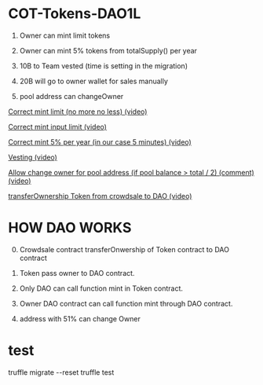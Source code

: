# COT-Tokens-DAO1L

1) Owner can mint limit tokens

2) Owner can mint 5% tokens from totalSupply() per year

3) 10B to Team vested (time is setting in the migration)

4) 20B will go to owner wallet for sales manually

5) pool address can changeOwner

[Correct mint limit (no more no less) (video)](https://vk.com/videos223443924?z=video223443924_456239565%2Fpl_223443924_-2)

[Correct mint input limit (video)](https://vk.com/videos223443924?z=video223443924_456239559%2Fpl_223443924_-2)

[Correct mint 5% per year (in our case 5 minutes) (video)](https://vk.com/videos223443924?z=video223443924_456239561%2Fpl_223443924_-2)

[Vesting (video)](https://vk.com/videos223443924?z=video223443924_456239556%2Fpl_223443924_-2)

[Allow change owner for pool address (if pool balance > total / 2) (comment) (video)](https://vk.com/videos223443924?z=video223443924_456239566%2Fpl_223443924_-2)

[transferOwnership Token from crowdsale to DAO (video)](https://vk.com/video?z=video223443924_456239580%2Fpl_cat_updates)


# HOW DAO WORKS

0) Crowdsale contract transferOnwership of Token contract to DAO contract

1) Token pass owner to DAO contract.

2) Only DAO can call function mint in Token contract.

3) Owner DAO contract can call function mint through DAO contract.

4) address with 51% can change Owner

# test

truffle migrate --reset
truffle test
